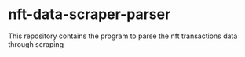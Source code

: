 # nft-data-scraper-parser
This repository contains the program to parse the nft transactions data through scraping
